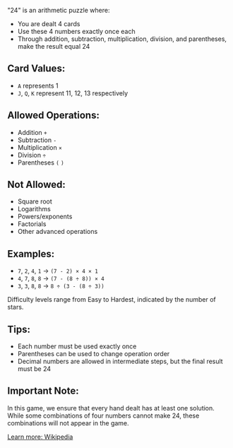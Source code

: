"24" is an arithmetic puzzle where:

* You are dealt 4 cards
* Use these 4 numbers exactly once each
* Through addition, subtraction, multiplication, division, and parentheses, make the result equal 24

## Card Values:
* `A` represents 1
* `J`, `Q`, `K` represent 11, 12, 13 respectively

## Allowed Operations:
* Addition `+`
* Subtraction `-`
* Multiplication `×`
* Division `÷`
* Parentheses `(` `)`

## Not Allowed:
* Square root
* Logarithms
* Powers/exponents
* Factorials
* Other advanced operations

## Examples:
* `7`, `2`, `4`, `1` → `(7 - 2) × 4 × 1`
* `4`, `7`, `8`, `8` → `(7 - (8 ÷ 8)) × 4`
* `3`, `3`, `8`, `8` → `8 ÷ (3 - (8 ÷ 3))`

Difficulty levels range from Easy to Hardest, indicated by the number of stars.

## Tips:
* Each number must be used exactly once
* Parentheses can be used to change operation order
* Decimal numbers are allowed in intermediate steps, but the final result must be 24

## Important Note:
In this game, we ensure that every hand dealt has at least one solution. While some combinations of four numbers cannot make 24, these combinations will not appear in the game.

[Learn more: Wikipedia](https://en.wikipedia.org/wiki/24_(puzzle)) 
